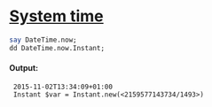 [1]: http://rosettacode.org/wiki/System_time

# [System time][1]

```perl
say DateTime.now;
dd DateTime.now.Instant;
```

#### Output:
```
 2015-11-02T13:34:09+01:00
 Instant $var = Instant.new(<2159577143734/1493>)
```